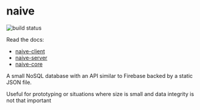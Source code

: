 # naive

![build status](https://api.travis-ci.org/nvandoorn/naive.svg?branch=master 'Build Status')

Read the docs:

- [naive-client](https://nvandoorn.github.io/naive/client)
- [naive-server](https://nvandoorn.github.io/naive/server)
- [naive-core](https://nvandoorn.github.io/naive/core)

A small NoSQL database with an API similar to Firebase backed by a static JSON file.

Useful for prototyping or situations where size is small and data integrity is not that important
